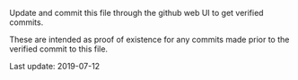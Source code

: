 Update and commit this file through the github web UI to get verified commits.

These are intended as proof of existence for any commits made prior to the verified commit to this file.

Last update: 2019-07-12
